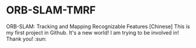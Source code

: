 # ORB-SLAM-TMRF
ORB-SLAM: Tracking and Mapping Recognizable Features [Chinese] 
This is my first project in Github.
It's a new world! I am trying to be involved in!
Thank you! :sun:
